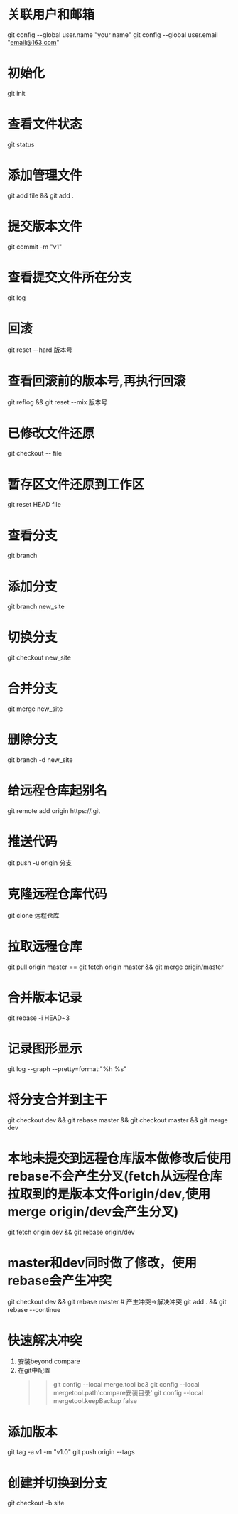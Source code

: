 # 关联用户和邮箱
git config --global user.name "your name"
git config --global user.email "email@163.com"

# 初始化
git init

# 查看文件状态
git status

# 添加管理文件
git add file && git add . 

# 提交版本文件
git commit -m "v1"

# 查看提交文件所在分支
git log

# 回滚
git reset --hard 版本号

# 查看回滚前的版本号,再执行回滚
git reflog && git reset --mix 版本号

# 已修改文件还原
git checkout -- file

# 暂存区文件还原到工作区
git reset HEAD file

# 查看分支
git branch 

# 添加分支
git branch new_site

# 切换分支
git checkout new_site

# 合并分支
git merge new_site

# 删除分支
git branch -d new_site

# 给远程仓库起别名
git remote add origin https://.git

# 推送代码
git push -u origin 分支

# 克隆远程仓库代码
git clone 远程仓库

# 拉取远程仓库
git pull origin master == git fetch origin master && git merge origin/master

# 合并版本记录
git rebase -i HEAD~3

# 记录图形显示
git log --graph --pretty=format:"%h %s"

# 将分支合并到主干
git checkout dev && git rebase master && git checkout master && git merge dev

# 本地未提交到远程仓库版本做修改后使用rebase不会产生分叉(fetch从远程仓库拉取到的是版本文件origin/dev,使用merge origin/dev会产生分叉)
git fetch origin dev && git rebase origin/dev

# master和dev同时做了修改，使用rebase会产生冲突
git checkout dev && git rebase master # 产生冲突->解决冲突 
git add . && git rebase --continue

# 快速解决冲突
1. 安装beyond compare
2. 在git中配置
    >> git config --local merge.tool bc3
    >> git config --local mergetool.path'compare安装目录'
    >> git config --local mergetool.keepBackup false

# 添加版本
git tag -a v1 -m "v1.0"
git push origin --tags

# 创建并切换到分支
git checkout -b site